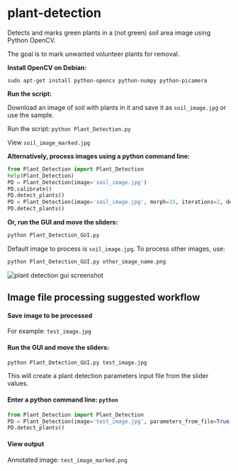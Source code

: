 # plant-detection
Detects and marks green plants in a (not green) soil area image using Python OpenCV.

The goal is to mark unwanted volunteer plants for removal.

__Install OpenCV on Debian:__
```
sudo apt-get install python-opencv python-numpy python-picamera
```
__Run the script:__

Download an image of soil with plants in it and save it as `soil_image.jpg` or use the sample.

Run the script: `python Plant_Detection.py`

View `soil_image_marked.jpg`

__Alternatively, process images using a python command line:__
```python
from Plant_Detection import Plant_Detection
help(Plant_Detection)
PD = Plant_Detection(image='soil_image.jpg')
PD.calibrate()
PD.detect_plants()
PD = Plant_Detection(image='soil_image.jpg', morph=15, iterations=2, debug=True)
PD.detect_plants()
```

__Or, run the GUI and move the sliders:__
```python
python Plant_Detection_GUI.py
```
Default image to process is `soil_image.jpg`. To process other images, use:
```python
python Plant_Detection_GUI.py other_image_name.png
```
![plant detection gui screenshot](https://cloud.githubusercontent.com/assets/12681652/15620382/b7f31dd6-240e-11e6-853f-356d1a90376e.png)

## Image file processing suggested workflow

#### Save image to be processed
For example: `test_image.jpg`
#### Run the GUI and move the sliders:
```python
python Plant_Detection_GUI.py test_image.jpg
```
This will create a plant detection parameters input file from the slider values.
#### Enter a python command line: `python`
```python
from Plant_Detection import Plant_Detection
PD = Plant_Detection(image='test_image.jpg', parameters_from_file=True)
PD.detect_plants()
```
#### View output
Annotated image: `test_image_marked.png`
